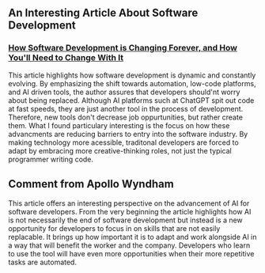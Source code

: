 ## An Interesting Article About Software Development

### [How Software Development is Changing Forever, and How You'll Need to Change With It](https://dev.to/jdbar/how-software-development-is-changing-forever-and-how-youll-need-to-change-with-it-1jih)

This article highlights how software development is dynamic and constantly evolving. By emphasizing the shift towards automation, low-code platforms, and AI driven tools, the author assures that developers should'nt worry about being replaced. Although AI platforms such at ChatGPT spit out code at fast speeds, they are just another tool in the process of development. Therefore, new tools don't decrease job oppurtunities, but rather create them. What I found particulary interesting is the focus on how these advancments are reducing barriers to entry into the software industry. By making technology more acessible, traditonal developers are forced to adapt by embracing more creative-thinking roles, not just the typical programmer writing code.

## Comment from Apollo Wyndham

This article offers an interesting perspective on the advancement of AI for software developers. From the very beginning the article highlights how AI is not necessarily the end of software development but instead is a new opportunity for developers to focus in on skills that are not easily replacable. It brings up how important it is to adapt and work alongside AI in a way that will benefit the worker and the company. Developers who learn to use the tool will have even more opportunities when their more repetitive tasks are automated. 
